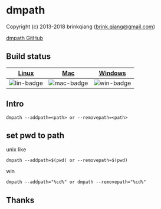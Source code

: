 # dmpath

Copyright (c) 2013-2018 brinkqiang (brink.qiang@gmail.com)

[dmpath GitHub](https://github.com/brinkqiang/dmpath)

## Build status
| [Linux][lin-link] | [Mac][mac-link] | [Windows][win-link] |
| :---------------: | :----------------: | :-----------------: |
| ![lin-badge]      | ![mac-badge]       | ![win-badge]        |

[lin-badge]: https://github.com/brinkqiang/dmpath/workflows/linux/badge.svg "linux build status"
[lin-link]:  https://github.com/brinkqiang/dmpath/actions/workflows/linux.yml "linux build status"
[mac-badge]: https://github.com/brinkqiang/dmpath/workflows/mac/badge.svg "mac build status"
[mac-link]:  https://github.com/brinkqiang/dmpath/actions/workflows/mac.yml "mac build status"
[win-badge]: https://github.com/brinkqiang/dmpath/workflows/win/badge.svg "win build status"
[win-link]:  https://github.com/brinkqiang/dmpath/actions/workflows/win.yml "win build status"


## Intro
```
dmpath --addpath=<path> or --removepath=<path>
```

## set pwd to path

unix like
```
dmpath --addpath=$(pwd) or --removepath=$(pwd)
```

win
```
dmpath --addpath="%cd%" or dmpath --removepath="%cd%"
```

## Thanks
